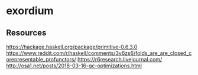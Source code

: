# exordium

## Resources

https://hackage.haskell.org/package/primitive-0.6.3.0
https://www.reddit.com/r/haskell/comments/3v6zs6/folds_are_are_closed_corepresentable_profunctors/
https://r6research.livejournal.com/
http://osa1.net/posts/2018-03-16-gc-optimizations.html
